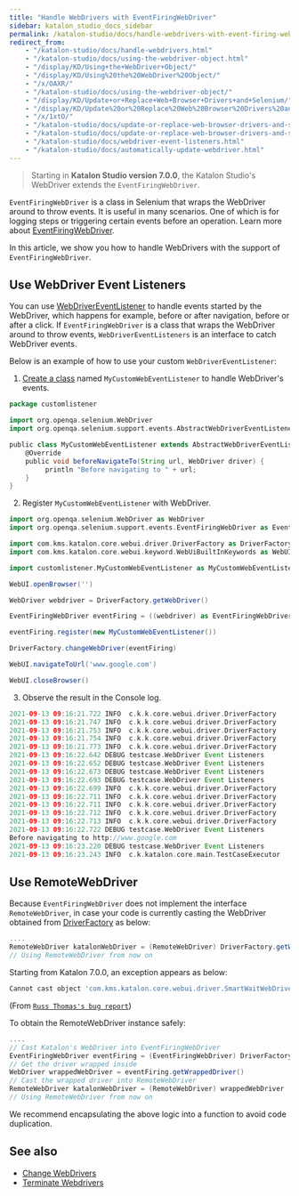 ```yaml
---
title: "Handle WebDrivers with EventFiringWebDriver"
sidebar: katalon_studio_docs_sidebar
permalink: /katalon-studio/docs/handle-webdrivers-with-event-firing-webdriver.html
redirect_from: 
    - "/katalon-studio/docs/handle-webdrivers.html"
    - "/katalon-studio/docs/using-the-webdriver-object.html"
    - "/display/KD/Using+the+WebDriver+Object/"
    - "/display/KD/Using%20the%20WebDriver%20Object/"
    - "/x/OAXR/"
    - "/katalon-studio/docs/using-the-webdriver-object/"
    - "/display/KD/Update+or+Replace+Web+Browser+Drivers+and+Selenium/"
    - "/display/KD/Update%20or%20Replace%20Web%20Browser%20Drivers%20and%20Selenium/"
    - "/x/1xtO/"
    - "/katalon-studio/docs/update-or-replace-web-browser-drivers-and-selenium/"
    - "/katalon-studio/docs/update-or-replace-web-browser-drivers-and-selenium.html"
    - "/katalon-studio/docs/webdriver-event-listeners.html"
    - "/katalon-studio/docs/automatically-update-webdriver.html"
---
```


> Starting in **Katalon Studio version 7.0.0**, the Katalon Studio's WebDriver extends the `EventFiringWebDriver`. 

`EventFiringWebDriver` is a class in Selenium that wraps the WebDriver around to throw events. It is useful in many scenarios. One of which is for logging steps or triggering certain events before an operation. Learn more about [EventFiringWebDriver](https://www.selenium.dev/selenium/docs/api/java/org/openqa/selenium/support/events/EventFiringWebDriver.html).

In this article, we show you how to handle WebDrivers with the support of `EventFiringWebDriver`.
## Use WebDriver Event Listeners

You can use [WebDriverEventListener](https://seleniumhq.github.io/selenium/docs/api/java/org/openqa/selenium/support/events/WebDriverEventListener.html) to handle events started by the WebDriver, which happens for example, before or after navigation, before or after a click. If `EventFiringWebDriver` is a class that wraps the WebDriver around to throw events, `WebDriverEventListeners` is an interface to catch WebDriver events.

Below is an example of how to use your custom `WebDriverEventListener`:

1. [Create a class](https://docs.katalon.com/katalon-studio/docs/introduction-to-custom-keywords.html) named `MyCustomWebEventListener` to handle WebDriver's events.

```groovy
package customlistener

import org.openqa.selenium.WebDriver
import org.openqa.selenium.support.events.AbstractWebDriverEventListener

public class MyCustomWebEventListener extends AbstractWebDriverEventListener {
	@Override
	public void beforeNavigateTo(String url, WebDriver driver) {
		 println "Before navigating to " + url;
	}
}
```

2. Register `MyCustomWebEventListener` with WebDriver.

```groovy
import org.openqa.selenium.WebDriver as WebDriver
import org.openqa.selenium.support.events.EventFiringWebDriver as EventFiringWebDriver

import com.kms.katalon.core.webui.driver.DriverFactory as DriverFactory
import com.kms.katalon.core.webui.keyword.WebUiBuiltInKeywords as WebUI

import customlistener.MyCustomWebEventListener as MyCustomWebEventListener

WebUI.openBrowser('')

WebDriver webdriver = DriverFactory.getWebDriver()

EventFiringWebDriver eventFiring = ((webdriver) as EventFiringWebDriver)

eventFiring.register(new MyCustomWebEventListener())

DriverFactory.changeWebDriver(eventFiring)

WebUI.navigateToUrl('www.google.com')

WebUI.closeBrowser()
```

3. Observe the result in the Console log.

```groovy
2021-09-13 09:16:21.722 INFO  c.k.k.core.webui.driver.DriverFactory    - sessionId = ebf7a901164241457b656ffece5da9b0
2021-09-13 09:16:21.747 INFO  c.k.k.core.webui.driver.DriverFactory    - browser = Chrome 93.0.4577.63
2021-09-13 09:16:21.753 INFO  c.k.k.core.webui.driver.DriverFactory    - platform = Mac OS X
2021-09-13 09:16:21.754 INFO  c.k.k.core.webui.driver.DriverFactory    - seleniumVersion = 3.141.59
2021-09-13 09:16:21.773 INFO  c.k.k.core.webui.driver.DriverFactory    - proxyInformation = ProxyInformation { proxyOption=NO_PROXY, proxyServerType=HTTP, username=, password=********, proxyServerAddress=, proxyServerPort=0, executionList="", isApplyToDesiredCapabilities=true }
2021-09-13 09:16:22.642 DEBUG testcase.WebDriver Event Listeners       - 2: webdriver = getWebDriver()
2021-09-13 09:16:22.652 DEBUG testcase.WebDriver Event Listeners       - 3: eventFiring = webdriver
2021-09-13 09:16:22.673 DEBUG testcase.WebDriver Event Listeners       - 4: eventFiring.register(new customlistener.MyCustomWebEventListener())
2021-09-13 09:16:22.693 DEBUG testcase.WebDriver Event Listeners       - 5: changeWebDriver(eventFiring)
2021-09-13 09:16:22.699 INFO  c.k.k.core.webui.driver.DriverFactory    - sessionId = ebf7a901164241457b656ffece5da9b0
2021-09-13 09:16:22.711 INFO  c.k.k.core.webui.driver.DriverFactory    - browser = Chrome 93.0.4577.63
2021-09-13 09:16:22.711 INFO  c.k.k.core.webui.driver.DriverFactory    - platform = Mac OS X
2021-09-13 09:16:22.712 INFO  c.k.k.core.webui.driver.DriverFactory    - seleniumVersion = 3.141.59
2021-09-13 09:16:22.713 INFO  c.k.k.core.webui.driver.DriverFactory    - proxyInformation = ProxyInformation { proxyOption=NO_PROXY, proxyServerType=HTTP, username=, password=********, proxyServerAddress=, proxyServerPort=0, executionList="", isApplyToDesiredCapabilities=true }
2021-09-13 09:16:22.722 DEBUG testcase.WebDriver Event Listeners       - 6: navigateToUrl("www.google.com")
Before navigating to http://www.google.com
2021-09-13 09:16:23.220 DEBUG testcase.WebDriver Event Listeners       - 7: closeBrowser()
2021-09-13 09:16:23.243 INFO  c.k.katalon.core.main.TestCaseExecutor   - END Test Cases/WebDriver Event Listeners
```

## Use RemoteWebDriver

Because `EventFiringWebDriver` does not implement the interface `RemoteWebDriver`, in case your code is currently casting the WebDriver obtained from [DriverFactory](https://docs.katalon.com/katalon-studio/docs/using_selenium_webdriver_katalon_studio.html#driverfactory) as below: 

```groovy
....
RemoteWebDriver katalonWebDriver = (RemoteWebDriver) DriverFactory.getWebDriver()
// Using RemoteWebDriver from now on

```
Starting from Katalon 7.0.0, an exception appears as below:

```groovy
Cannot cast object 'com.kms.katalon.core.webui.driver.SmartWaitWebDriver@7cab1508' with class 'com.kms.katalon.core.webui.driver.SmartWaitWebDriver' to class 'org.openqa.selenium.remote.RemoteWebDriver'
```

(From [`Russ Thomas's bug report`](https://forum.katalon.com/t/bug-katalon-v7-cannot-cast-smartwaitwebdriver-to-remotewebdriver/33236))

To obtain the RemoteWebDriver instance safely:

```groovy
....
// Cast Katalon's WebDriver into EventFiringWebDriver
EventFiringWebDriver eventFiring = (EventFiringWebDriver) DriverFactory.getWebDriver()
// Get the driver wrapped inside
WebDriver wrappedWebDriver = eventFiring.getWrappedDriver()
// Cast the wrapped driver into RemoteWebDriver
RemoteWebDriver katalonWebDriver = (RemoteWebDriver) wrappedWebDriver
// Using RemoteWebDriver from now on
```

We recommend encapsulating the above logic into a function to avoid code duplication.

## See also

- [Change WebDrivers](https://docs.katalon.com/katalon-studio/docs/change-webdrivers.html)
- [Terminate Webdrivers](https://docs.katalon.com/katalon-studio/docs/terminate-webdrivers.html)